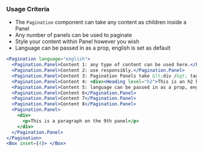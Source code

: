 ### Usage Criteria

- The `Pagination` component can take any content as children inside a Panel
- Any number of panels can be used to paginate
- Style your content within Panel however you wish
- Language can be passed in as a prop, english is set as default

```jsx
<Pagination language="english">
  <Pagination.Panel>Content 1: any type of content can be used here.</Pagination.Panel>
  <Pagination.Panel>Content 2: use responsibly.</Pagination.Panel>
  <Pagination.Panel>Content 3: Pagination Panels take &lt;div /&gt; tags, image tags, heading tags and so on.</Pagination.Panel>
  <Pagination.Panel>Content 4: <div><Heading level="h2">This is an h2 heading</Heading></div></Pagination.Panel>
  <Pagination.Panel>Content 5: language can be passed in as a prop, english is the default, french is the other option.</Pagination.Panel>
  <Pagination.Panel>Content 6</Pagination.Panel>
  <Pagination.Panel>Content 7</Pagination.Panel>
  <Pagination.Panel>Content 8</Pagination.Panel>
  <Pagination.Panel>
    <div>
      <p>This is a paragraph on the 9th panel</p>
    </div>
  </Pagination.Panel>
</Pagination>
<Box inset={4}> </Box>
```

